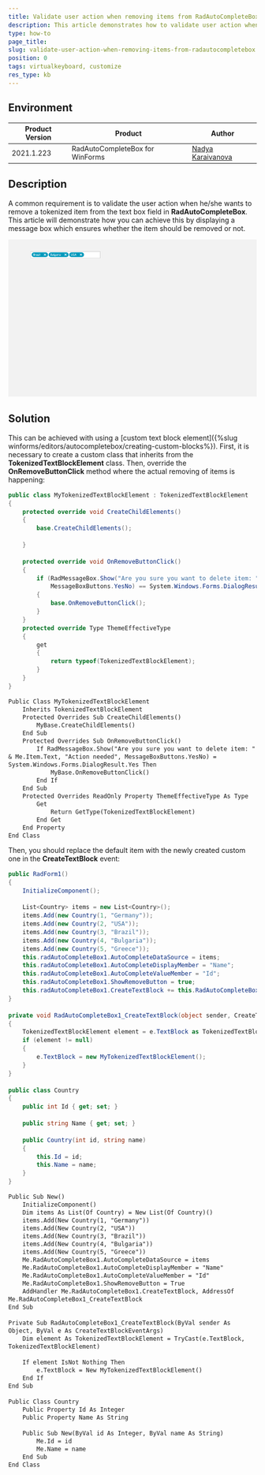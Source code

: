 ```yaml
---
title: Validate user action when removing items from RadAutoCompleteBox
description: This article demonstrates how to validate user action when removing items from RadAutoCompleteBox
type: how-to
page_title: 
slug: validate-user-action-when-removing-items-from-radautocompletebox
position: 0
tags: virtualkeyboard, customize
res_type: kb
---
```


## Environment
 
|Product Version|Product|Author|
|----|----|----|
|2021.1.223|RadAutoCompleteBox for WinForms|[Nadya Karaivanova](https://www.telerik.com/blogs/author/nadya-karaivanova)|
 
## Description

A common requirement is to validate the user action when he/she wants to remove a tokenized item from the text box field in **RadAutoCompleteBox**. This article will demonstrate how you can achieve this by displaying a message box which ensures whether the item should be removed or not.

![create-qwertz-keyboard001](images/validate-removing-items-from-radautocompletebox.gif)
 
## Solution 

This can be achieved with using a [custom text block element]({%slug winforms/editors/autocompletebox/creating-custom-blocks%}). First, it is necessary to create a custom class that inherits from the **TokenizedTextBlockElement** class. Then, override the **OnRemoveButtonClick** method where the actual removing of items is happening:


````C#
public class MyTokenizedTextBlockElement : TokenizedTextBlockElement
{
    protected override void CreateChildElements()
    {
        base.CreateChildElements();

    }

    protected override void OnRemoveButtonClick()
    {
        if (RadMessageBox.Show("Are you sure you want to delete item: " + this.Item.Text, "Action needed",
            MessageBoxButtons.YesNo) == System.Windows.Forms.DialogResult.Yes)
        {
            base.OnRemoveButtonClick();
        }
    }
    protected override Type ThemeEffectiveType
    {
        get
        {
            return typeof(TokenizedTextBlockElement);
        }
    }
}

````
````VB.NET
Public Class MyTokenizedTextBlockElement
    Inherits TokenizedTextBlockElement
    Protected Overrides Sub CreateChildElements()
        MyBase.CreateChildElements()
    End Sub
    Protected Overrides Sub OnRemoveButtonClick()
        If RadMessageBox.Show("Are you sure you want to delete item: " & Me.Item.Text, "Action needed", MessageBoxButtons.YesNo) = System.Windows.Forms.DialogResult.Yes Then
            MyBase.OnRemoveButtonClick()
        End If
    End Sub
    Protected Overrides ReadOnly Property ThemeEffectiveType As Type
        Get
            Return GetType(TokenizedTextBlockElement)
        End Get
    End Property
End Class

````

Then, you should replace the default item with the newly created custom one in the **CreateTextBlock** event:

````C#
public RadForm1()
{
    InitializeComponent();

    List<Country> items = new List<Country>();
    items.Add(new Country(1, "Germany"));
    items.Add(new Country(2, "USA"));
    items.Add(new Country(3, "Brazil"));
    items.Add(new Country(4, "Bulgaria"));
    items.Add(new Country(5, "Greece"));
    this.radAutoCompleteBox1.AutoCompleteDataSource = items;
    this.radAutoCompleteBox1.AutoCompleteDisplayMember = "Name";
    this.radAutoCompleteBox1.AutoCompleteValueMember = "Id";
    this.radAutoCompleteBox1.ShowRemoveButton = true;
    this.radAutoCompleteBox1.CreateTextBlock += this.RadAutoCompleteBox1_CreateTextBlock;
}

private void RadAutoCompleteBox1_CreateTextBlock(object sender, CreateTextBlockEventArgs e)
{
    TokenizedTextBlockElement element = e.TextBlock as TokenizedTextBlockElement;
    if (element != null)
    {
        e.TextBlock = new MyTokenizedTextBlockElement();
    }
}

public class Country
{
    public int Id { get; set; }

    public string Name { get; set; }

    public Country(int id, string name)
    {
        this.Id = id;
        this.Name = name;
    }
}


````
````VB.NET
Public Sub New()
    InitializeComponent()
    Dim items As List(Of Country) = New List(Of Country)()
    items.Add(New Country(1, "Germany"))
    items.Add(New Country(2, "USA"))
    items.Add(New Country(3, "Brazil"))
    items.Add(New Country(4, "Bulgaria"))
    items.Add(New Country(5, "Greece"))
    Me.RadAutoCompleteBox1.AutoCompleteDataSource = items
    Me.RadAutoCompleteBox1.AutoCompleteDisplayMember = "Name"
    Me.RadAutoCompleteBox1.AutoCompleteValueMember = "Id"
    Me.RadAutoCompleteBox1.ShowRemoveButton = True
    AddHandler Me.RadAutoCompleteBox1.CreateTextBlock, AddressOf Me.RadAutoCompleteBox1_CreateTextBlock
End Sub

Private Sub RadAutoCompleteBox1_CreateTextBlock(ByVal sender As Object, ByVal e As CreateTextBlockEventArgs)
    Dim element As TokenizedTextBlockElement = TryCast(e.TextBlock, TokenizedTextBlockElement)

    If element IsNot Nothing Then
        e.TextBlock = New MyTokenizedTextBlockElement()
    End If
End Sub

Public Class Country
    Public Property Id As Integer
    Public Property Name As String

    Public Sub New(ByVal id As Integer, ByVal name As String)
        Me.Id = id
        Me.Name = name
    End Sub
End Class


````

